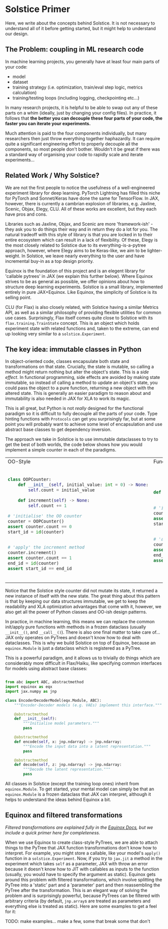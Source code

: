 # Solstice Primer

Here, we write about the concepts behind Solstice. It is not necessary to understand all of it before getting started, but it might help to understand our design.

## The Problem: coupling in ML research code

In machine learning projects, you generally have at least four main parts of your code:

- model
- dataset
- training strategy (i.e. optimization, train/eval step logic, metrics calculation)
- training/testing loops (including logging, checkpointing etc...)

In many research projects, it is helpful to be able to swap out any of these parts on a whim (ideally, just by changing your config files). In practice, it follows that **the better you can decouple these four parts of your code, the faster you can iterate your experiments.**

Much attention is paid to the four components individually, but many researchers then just throw everything together haphazardly. It can require quite a significant engineering effort to properly decouple all the components, so most people don't bother. Wouldn't it be great if there was a standard way of organising your code to rapidly scale and iterate experiments...

## Related Work / Why Solstice?

We are not the first people to notice the usefulness of a well-engineered experiment library for deep learning. PyTorch Lightning has filled this niche for PyTorch and Sonnet/Keras have done the same for TensorFlow. In JAX, however, there is currently a cambrian explosion of libraries, e.g. Jaxline, Scenic, Objax, Elegy, CLU. All of these works are excellent, but they each have pros and cons.

Libraries such as Jaxline, Objax, and Scenic are more 'framework-ish' - they ask you to do things their way and in return they do a lot for you. The natural tradeoff with this style of library is that you are locked in to their entire ecosystem which can result in a lack of flexibility. Of these, Elegy is the most closely related to Solstice due to its everything-is-a-pytree approach, however, where Elegy aims to be Keras-like, we aim to be lighter-weight. In Solstice, we leave nearly everything to the user and have incremental buy-in as a top design priority.

Equinox is the foundation of this project and is an elegent library for 'callable pytrees' in JAX (we explain this further below). Where Equinox strives to be as general as possible, we offer opinions about how to structure deep learning experiments. Solstice is a small library, implemented entirely in pure JAX+Equinox. Like Equinox, the simplicity of Solstice is its selling point.

CLU (for Flax) is also closely related, with Solstice having a similar Metrics API, as well as a similar philosophy of providing flexible utilities for common use cases. Surprisingly, Flax itself comes quite close to Solstice with its `flax.training.TrainState` concept. This is an object which holds experiment state with related functions and, taken to the extreme, can end up looking very similar to a `solstice.Experiment`.

## The key idea: immutable classes in Python

In object-oriented code, classes encapsulate both state and transformations on that state. Crucially, the state is mutable, so calling a method might return nothing but alter the object's state. This is a *side effect*. In functional programming, side effects are avoided by making state immutable, so instead of calling a method to update an object's state, you could pass the object to a pure function, returning a new object with the altered state. This is generally an easier paradigm to reason about and immutability is also needed in JAX for XLA to work its magic.

This is all great, but Python is not *really* designed for the functional paradigm so it is difficult to fully decouple all the parts of your code. Type hinting functions with `Protocols` can get you surprisingly far, but at some point you will probably want to achieve some level of encapsulation and use abstract base classes to get dependency inversion.

The approach we take in Solstice is to use immutable dataclasses to try to get the best of both worlds, the code below shows how you would implement a simple counter in each of the paradigms.

<table>
<tr>
<td> OO-Style </td> <td> Functional-Style </td> <td> Solstice/Equinox-Style </td>
</tr>
<tr>
<td>

```python
class OOPCounter:
    def __init__(self, initial_value: int = 0) -> None:
        self.count = initial_value

    def increment(self) -> None:
        self.count += 1

# 'initialise' the OO counter
counter = OOPCounter()
assert counter.count == 0
start_id = id(counter)


# 'apply' the increment method
counter.increment()
assert counter.count == 1
end_id = id(counter)
assert start_id == end_id

```

</td>
<td>

```python

def increment_fn(current_value: int) -> int:
    return current_value + 1

# 'initialise' the functional counter
count = 0
assert count == 0
start_id = id(count)


# 'apply' the increment func
count = increment_fn(count)
assert count == 1
end_id = id(count)
assert start_id != end_id

```
</td>
<td>

```python

import dataclasses

@dataclasses.dataclass(frozen=True)
class SolsticeStyleCounter:
    count: int = 0

    def increment(self) -> "SolsticeStyleCounter":
        return dataclasses.replace(self, count=self.count + 1)

# 'initialise' the SolsticeStyleCounter
counter = SolsticeStyleCounter()
assert counter.count == 0
start_id = id(counter)

# 'apply' the increment method, returning a new state object
counter = counter.increment()
assert counter.count == 1
end_id = id(counter)
assert start_id != end_id
```

</td>
</tr>
</table>


Notice that the Solstice style counter did not mutate its state, it returned a new instance of itself with the new state. The great thing about this pattern is that by keeping our data structures immutable, we get to keep the readability and XLA optimization advantages that come with it, however, we also get all the power of Python classes and OO-ish design patterns.

In practice, in machine learning, this means we can replace the common init/apply pure functions with methods in a frozen dataclass (usually `__init__()`, and `__call__()`). There is also one final matter to take care of... JAX only operates on PyTrees and doesn't know how to deal with dataclasses. This is why we build Solstice on top of Equinox, because an `equinox.Module` is just a dataclass which is registered as a PyTree.

This is a powerful paradigm, and it allows us to trivially do things which are considerably more difficult in Flax/Haiku, like specifying common interfaces for models using abstract base classes:

```python

from abc import ABC, abstractmethod
import equinox as eqx
import jax.numpy as jnp

class EncoderDecoderModel(eqx.Module, ABC):
    """Encoder-Decoder models (e.g. VAEs) implement this interface."""

    @abstractmethod
    def __init__(self):
        """Initialise model parameters."""
        pass

    @abstractmethod
    def encode(self, x: jnp.ndarray) -> jnp.ndarray:
        """Encode the input data into a latent representation."""
        pass

    @abstractmethod
    def decode(self, z: jnp.ndarray) -> jnp.ndarray:
        """Decode the latent representation."""
        pass

```

All classes in Solstice (except the training loop ones) inherit from `equinox.Module`. To get started, your mental model can simply be that an `equinox.Module` is a frozen dataclass that JAX can interpret, although it helps to understand the ideas behind Equinox a bit.

## Equinox and filtered transformations

*Filtered transformations are explained fully in the [Equinox Docs](https://docs.kidger.site/equinox/), but we include a quick primer here for completeness.*

When we use Equinox to create class-style PyTrees, we are able to attach things to the PyTree that JAX function transformations don't know how to interpret. For example, you might store a callable, like your model's `apply()` function in a `solstice.Experiment`. Now, if you try to `jax.jit` a method in the experiment which takes `self` as a parameter, JAX with throw an error because it doesn't know how to JIT with callables as inputs to the function (usually, you would have to specify the argument as static). Equinox gets around this problem with filtered transformations, which involve splitting the PyTree into a 'static' part and a 'parameter' part and then reassembling the PyTree after the transformation. This is an elegant way of solving the problem and is surprisingly powerful, because PyTrees can be filtered with arbitrary criteria (by default, `jnp.array`s are treated as parameters and everything else is treated as static). Here are some examples to get a feel for it:

TODO: make examples... make a few, some that break some that don't
